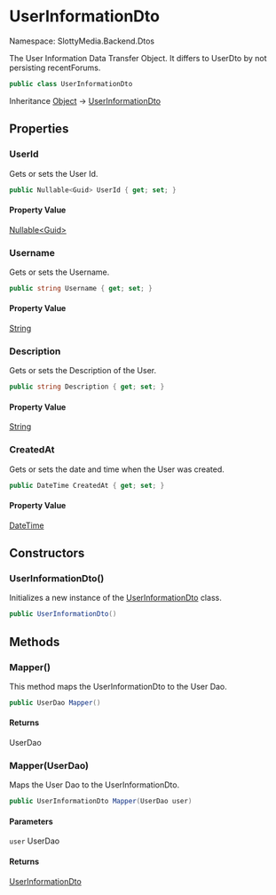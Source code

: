 # UserInformationDto

Namespace: SlottyMedia.Backend.Dtos

The User Information Data Transfer Object. It differs to UserDto by not persisting recentForums.

```csharp
public class UserInformationDto
```

Inheritance [Object](https://docs.microsoft.com/en-us/dotnet/api/system.object) → [UserInformationDto](./slottymedia.backend.dtos.userinformationdto.md)

## Properties

### **UserId**

Gets or sets the User Id.

```csharp
public Nullable<Guid> UserId { get; set; }
```

#### Property Value

[Nullable&lt;Guid&gt;](https://docs.microsoft.com/en-us/dotnet/api/system.nullable-1)<br>

### **Username**

Gets or sets the Username.

```csharp
public string Username { get; set; }
```

#### Property Value

[String](https://docs.microsoft.com/en-us/dotnet/api/system.string)<br>

### **Description**

Gets or sets the Description of the User.

```csharp
public string Description { get; set; }
```

#### Property Value

[String](https://docs.microsoft.com/en-us/dotnet/api/system.string)<br>

### **CreatedAt**

Gets or sets the date and time when the User was created.

```csharp
public DateTime CreatedAt { get; set; }
```

#### Property Value

[DateTime](https://docs.microsoft.com/en-us/dotnet/api/system.datetime)<br>

## Constructors

### **UserInformationDto()**

Initializes a new instance of the [UserInformationDto](./slottymedia.backend.dtos.userinformationdto.md) class.

```csharp
public UserInformationDto()
```

## Methods

### **Mapper()**

This method maps the UserInformationDto to the User Dao.

```csharp
public UserDao Mapper()
```

#### Returns

UserDao<br>

### **Mapper(UserDao)**

Maps the User Dao to the UserInformationDto.

```csharp
public UserInformationDto Mapper(UserDao user)
```

#### Parameters

`user` UserDao<br>

#### Returns

[UserInformationDto](./slottymedia.backend.dtos.userinformationdto.md)<br>
